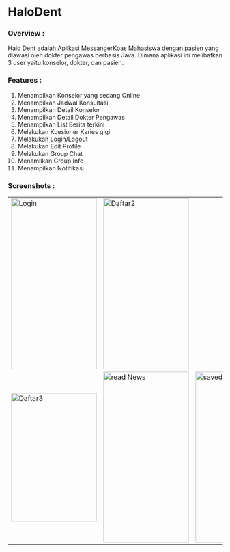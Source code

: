 # HaloDent

### Overview :
Halo Dent adalah Aplikasi MessangerKoas Mahasiswa dengan pasien yang diawasi oleh dokter pengawas berbasis Java. Dimana aplikasi ini melibatkan 3 user yaitu konselor, dokter, dan pasien.

### Features :
1. Menampilkan Konselor yang sedang Online
2. Menampilkan Jadwal Konsultasi
3. Menampilkan Detail Konselor
4. Menampilkan Detail Dokter Pengawas
5. Menampilkan List Berita terkini
6. Melakukan Kuesioner Karies gigi
7. Melakukan Login/Logout
8. Melakukan Edit Profile
9. Melakukan Group Chat 
10. Menamilkan Group Info
11. Menampilkan Notifikasi

### Screenshots :

 <table align="center">
  <tr>
    <td><img src="https://user-images.githubusercontent.com/49097275/255672955-6f034b77-f52f-4ffa-ba61-ff2b27e08a8a.jpg" alt="Login"style="width:200px;height:400px; </td>
    <td><img src="https://user-images.githubusercontent.com/49097275/255673086-9d7e8b12-4548-430f-b2b9-77690722a7e5.jpg" alt="Daftar1" style="width:200px;height:400px;"></td>
    <td><img src="https://user-images.githubusercontent.com/49097275/255673188-9205e01d-ccea-472b-80fa-31732d24cc0c.jpg" alt="Daftar2" style="width:200px;height:400px;"></td>
  </tr>
  
  <tr>
     <td><img src="https://user-images.githubusercontent.com/49097275/255673217-92d7e621-6f6f-40c4-bc3c-96a429f9bf04.jpg" alt="Daftar3" style="width:200px;height:300px;"></td>
    <td><img src="https://github.com/Raj-m01/News-App/blob/master/screenshots/browse.jpeg" alt="read News" style="width:200px;height:400px;"></td>
    <td><img src="https://github.com/Raj-m01/News-App/blob/master/screenshots/saved.jpeg" alt="saved news" style="width:200px;height:400px;"></td>
  </tr>
   
</table><br><br>

